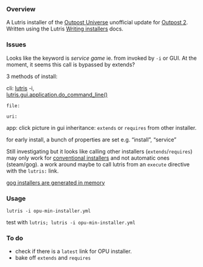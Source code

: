 ### Overview

A Lutris installer of the [Outpost
Universe](https://www.outpost2.net/outpost2.html) unofficial update for
[Outpost 2](https://lutris.net/games/outpost-2-divided-destiny/).
Written using the Lutris [Writing
installers](https://github.com/lutris/lutris/blob/master/docs/installers.rst)
docs.

### Issues

Looks like the keyword is *service game* ie. <id> from <service> invoked
by `-i` or GUI. At the moment, it seems this call is bypassed by
extends?

3 methods of install:

cli: [lutris](https://github.com/lutris/lutris/blob/master/bin/lutris)
-i,  
[lutris.gui.application.do_command_line()](https://github.com/lutris/lutris/blob/7b90acbcf2b255fd9ac82ae46d38735cbcdcc632/lutris/gui/application.py#L392)

    file: 

    uri: 

app: click picture in gui inheritance: `extends` or `requires` from
other installer.

for early install, a bunch of properties are set e.g. “install”,
“service”

Still investigating but it looks like calling other installers
(`extends`/`requires`) may only work for [conventional
installers](https://github.com/lutris/lutris/blob/5564cd803acb23beaf146a39189d2388425cca10/lutris/api.py#L162)
and not automatic ones (steam/gog). a work around maybe to call lutris
from an `execute` directive with the `lutris:` link.

[gog installers are generated in
memory](https://github.com/lutris/lutris/blob/7b90acbcf2b255fd9ac82ae46d38735cbcdcc632/lutris/services/gog.py#L510)

### Usage

`lutris -i opu-min-installer.yml`

test with `lutris; lutris -i opu-min-installer.yml`

### To do

- check if there is a `latest` link for OPU installer.
- bake off `extends` and `requires`
